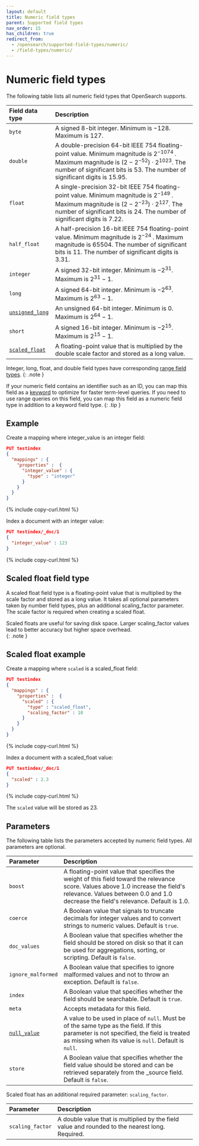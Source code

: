```yaml
---
layout: default
title: Numeric field types
parent: Supported field types
nav_order: 15
has_children: true
redirect_from:
  - /opensearch/supported-field-types/numeric/
  - /field-types/numeric/
---
```


# Numeric field types

The following table lists all numeric field types that OpenSearch supports.

Field data type | Description  
:--- | :--- 
`byte` | A signed 8-bit integer. Minimum is &minus;128. Maximum is 127.
`double` | A double-precision 64-bit IEEE 754 floating-point value. Minimum magnitude is 2<sup>&minus;1074 </sup>. Maximum magnitude is (2 &minus; 2<sup>&minus;52</sup>) &middot; 2<sup>1023</sup>. The number of significant bits is 53. The number of significant digits is 15.95.
`float` | A single-precision 32-bit IEEE 754 floating-point value. Minimum magnitude is 2<sup>&minus;149 </sup>. Maximum magnitude is (2 &minus; 2<sup>&minus;23</sup>) &middot; 2<sup>127</sup>. The number of significant bits is 24. The number of significant digits is 7.22.
`half_float` | A half-precision 16-bit IEEE 754 floating-point value. Minimum magnitude is 2<sup>&minus;24 </sup>. Maximum magnitude is 65504. The number of significant bits is 11. The number of significant digits is 3.31.
`integer` | A signed 32-bit integer. Minimum is &minus;2<sup>31</sup>. Maximum is 2<sup>31</sup> &minus; 1.
`long` | A signed 64-bit integer. Minimum is &minus;2<sup>63</sup>. Maximum is 2<sup>63</sup> &minus; 1.
[`unsigned_long`](unsigned_long.md) | An unsigned 64-bit integer. Minimum is 0. Maximum is 2<sup>64</sup> &minus; 1.
`short` | A signed 16-bit integer. Minimum is &minus;2<sup>15</sup>. Maximum is 2<sup>15</sup> &minus; 1. 
[`scaled_float`](#scaled-float-field-type) | A floating-point value that is multiplied by the double scale factor and stored as a long value.

Integer, long, float, and double field types have corresponding [range field types]({{site.url}}{{site.baseurl}}/opensearch/supported-field-types/range/).
{: .note }

If your numeric field contains an identifier such as an ID, you can map this field as a [keyword]({{site.url}}{{site.baseurl}}/opensearch/supported-field-types/keyword/) to optimize for faster term-level queries. If you need to use range queries on this field, you can map this field as a numeric field type in addition to a keyword field type.
{: .tip }

## Example

Create a mapping where integer_value is an integer field:

```json
PUT testindex 
{
  "mappings" : {
    "properties" :  {
      "integer_value" : {
        "type" : "integer"
      }
    }
  }
}
```
{% include copy-curl.html %}

Index a document with an integer value:

```json
PUT testindex/_doc/1 
{
  "integer_value" : 123
}
```
{% include copy-curl.html %}

## Scaled float field type

A scaled float field type is a floating-point value that is multiplied by the scale factor and stored as a long value. It takes all optional parameters taken by number field types, plus an additional scaling_factor parameter. The scale factor is required when creating a scaled float. 

Scaled floats are useful for saving disk space. Larger scaling_factor values lead to better accuracy but higher space overhead.  
{: .note }

## Scaled float example

Create a mapping where `scaled` is a scaled_float field:

```json
PUT testindex 
{
  "mappings" : {
    "properties" :  {
      "scaled" : {
        "type" : "scaled_float",
        "scaling_factor" : 10
      }
    }
  }
}
```
{% include copy-curl.html %}

Index a document with a scaled_float value:

```json
PUT testindex/_doc/1 
{
  "scaled" : 2.3
}
```
{% include copy-curl.html %}

The `scaled` value will be stored as 23.

## Parameters

The following table lists the parameters accepted by numeric field types. All parameters are optional.

Parameter | Description 
:--- | :--- 
`boost` | A floating-point value that specifies the weight of this field toward the relevance score. Values above 1.0 increase the field's relevance. Values between 0.0 and 1.0 decrease the field's relevance. Default is 1.0.
`coerce` | A Boolean value that signals to truncate decimals for integer values and to convert strings to numeric values. Default is `true`.
`doc_values` | A Boolean value that specifies whether the field should be stored on disk so that it can be used for aggregations, sorting, or scripting. Default is `false`.
`ignore_malformed` | A Boolean value that specifies to ignore malformed values and not to throw an exception. Default is `false`.
`index` | A Boolean value that specifies whether the field should be searchable. Default is `true`. 
`meta` | Accepts metadata for this field.
[`null_value`]({{site.url}}{{site.baseurl}}/opensearch/supported-field-types/index#null-value) | A  value to be used in place of `null`. Must be of the same type as the field. If this parameter is not specified, the field is treated as missing when its value is `null`. Default is `null`.
`store` | A Boolean value that specifies whether the field value should be stored and can be retrieved separately from the _source field. Default is `false`. 

Scaled float has an additional required parameter: `scaling_factor`.

Parameter | Description 
:--- | :--- 
`scaling_factor` | A double value that is multiplied by the field value and rounded to the nearest long. Required. 
